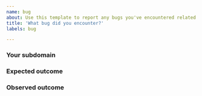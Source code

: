 ```yaml
---
name: bug
about: Use this template to report any bugs you've encountered related to the project
title: 'What bug did you encounter?'
labels: bug

---
```


### Your subdomain

### Expected outcome

### Observed outcome